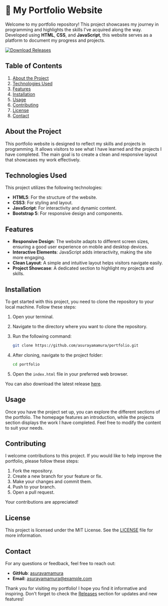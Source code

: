 # 🌟 My Portfolio Website

Welcome to my portfolio repository! This project showcases my journey in programming and highlights the skills I've acquired along the way. Developed using **HTML**, **CSS**, and **JavaScript**, this website serves as a platform to document my progress and projects.

[![Download Releases](https://img.shields.io/badge/Download%20Releases-blue.svg)](https://github.com/asurayamamura/portfolio/releases)

## Table of Contents

1. [About the Project](#about-the-project)
2. [Technologies Used](#technologies-used)
3. [Features](#features)
4. [Installation](#installation)
5. [Usage](#usage)
6. [Contributing](#contributing)
7. [License](#license)
8. [Contact](#contact)

## About the Project

This portfolio website is designed to reflect my skills and projects in programming. It allows visitors to see what I have learned and the projects I have completed. The main goal is to create a clean and responsive layout that showcases my work effectively.

## Technologies Used

This project utilizes the following technologies:

- **HTML5**: For the structure of the website.
- **CSS3**: For styling and layout.
- **JavaScript**: For interactivity and dynamic content.
- **Bootstrap 5**: For responsive design and components.

## Features

- **Responsive Design**: The website adapts to different screen sizes, ensuring a good user experience on mobile and desktop devices.
- **Interactive Elements**: JavaScript adds interactivity, making the site more engaging.
- **Clean Layout**: A simple and intuitive layout helps visitors navigate easily.
- **Project Showcase**: A dedicated section to highlight my projects and skills.

## Installation

To get started with this project, you need to clone the repository to your local machine. Follow these steps:

1. Open your terminal.
2. Navigate to the directory where you want to clone the repository.
3. Run the following command:

   ```bash
   git clone https://github.com/asurayamamura/portfolio.git
   ```

4. After cloning, navigate to the project folder:

   ```bash
   cd portfolio
   ```

5. Open the `index.html` file in your preferred web browser.

You can also download the latest release [here](https://github.com/asurayamamura/portfolio/releases). 

## Usage

Once you have the project set up, you can explore the different sections of the portfolio. The homepage features an introduction, while the projects section displays the work I have completed. Feel free to modify the content to suit your needs.

## Contributing

I welcome contributions to this project. If you would like to help improve the portfolio, please follow these steps:

1. Fork the repository.
2. Create a new branch for your feature or fix.
3. Make your changes and commit them.
4. Push to your branch.
5. Open a pull request.

Your contributions are appreciated!

## License

This project is licensed under the MIT License. See the [LICENSE](LICENSE) file for more information.

## Contact

For any questions or feedback, feel free to reach out:

- **GitHub**: [asurayamamura](https://github.com/asurayamamura)
- **Email**: asurayamamura@example.com

Thank you for visiting my portfolio! I hope you find it informative and inspiring. Don't forget to check the [Releases](https://github.com/asurayamamura/portfolio/releases) section for updates and new features!